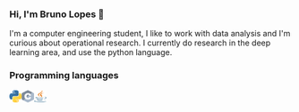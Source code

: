 ### Hi, I'm Bruno Lopes 👋

I'm a computer engineering student, I like to work with data analysis and I'm curious about operational research.
I currently do research in the deep learning area, and use the python language.

### Programming languages
<img align="left" alt="Python" width="22px" height="22px" src="https://github.com/b8run/b8run/blob/main/Linguagem%20de%20programa%C3%A7%C3%A3o/python.svg" />
<img align="left" alt="C" width="22px" height="22px" src="https://github.com/b8run/b8run/blob/main/Linguagem%20de%20programa%C3%A7%C3%A3o/c.svg" />
<img align="left" alt="Java" width="22px" height="22px" src="https://github.com/b8run/b8run/blob/main/Linguagem%20de%20programa%C3%A7%C3%A3o/java.svg" />




<!--
**b8run/b8run** is a ✨ _special_ ✨ repository because its `README.md` (this file) appears on your GitHub profile.

Here are some ideas to get you started:

- 🔭 I’m currently working on ...
- 🌱 I’m currently learning ...
- 👯 I’m looking to collaborate on ...
- 🤔 I’m looking for help with ...
- 💬 Ask me about ...
- 📫 How to reach me: ...
- 😄 Pronouns: ...
- ⚡ Fun fact: ...
-->
